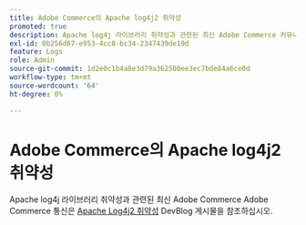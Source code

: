 ```yaml
---
title: Adobe Commerce의 Apache log4j2 취약성
promoted: true
description: Apache log4j 라이브러리 취약성과 관련된 최신 Adobe Commerce 커뮤니케이션은 [Adobe Commerce의 Apache Log4j2 취약성](https://community.magento.com/t5/Magento-DevBlog/Apache-Log4j2-Vulnerability-in-Adobe-Commerce/ba-p/488683) DevBlog 게시물을 참조하십시오.
exl-id: 0b256d67-e953-4cc8-bc34-2347439de19d
feature: Logs
role: Admin
source-git-commit: 1d2e0c1b4a8e3d79a362500ee3ec7bde84a6ce0d
workflow-type: tm+mt
source-wordcount: '64'
ht-degree: 0%

---
```


# Adobe Commerce의 Apache log4j2 취약성

Apache log4j 라이브러리 취약성과 관련된 최신 Adobe Commerce Adobe Commerce 통신은 [Apache Log4j2 취약성](https://community.magento.com/t5/Magento-DevBlog/Apache-Log4j2-Vulnerability-in-Adobe-Commerce/ba-p/488683) DevBlog 게시물을 참조하십시오.
